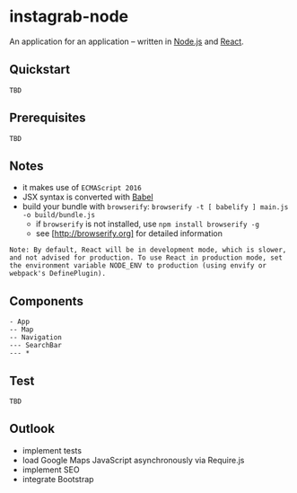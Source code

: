 # instagrab-node
An application for an application – written in [Node.js](https://nodejs.org/en/) and [React](https://facebook.github.io/react/).

## Quickstart

```
TBD
```

## Prerequisites

```
TBD
```

## Notes

* it makes use of `ECMAScript 2016`
* JSX syntax is converted with [Babel](https://babeljs.io)
* build your bundle with `browserify`: `browserify -t [ babelify ] main.js -o build/bundle.js`
  * if `browserify` is not installed, use `npm install browserify -g`
  * see [http://browserify.org] for detailed information

```
Note: By default, React will be in development mode, which is slower, and not advised for production. To use React in production mode, set the environment variable NODE_ENV to production (using envify or webpack's DefinePlugin).
```

## Components

```
- App
-- Map
-- Navigation
--- SearchBar
--- *
```

## Test

```
TBD
```

## Outlook

* implement tests
* load Google Maps JavaScript asynchronously via Require.js
* implement SEO
* integrate Bootstrap
